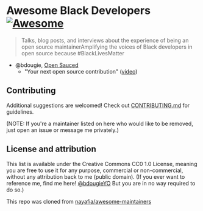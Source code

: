 # Awesome Black Developers [![Awesome](https://awesome.re/badge.svg)](https://awesome.re)
> Talks, blog posts, and interviews about the experience of being an open source maintainerAmplifying the voices of Black developers in open source because #BlackLivesMatter

* @bdougie, [Open Sauced](https://github.com/open-sauced/open-sauced)
  * "Your next open source contribution" ([video](https://www.youtube.com/watch?v=UzI2Wdl3arE))

## Contributing

Additional suggestions are welcomed! Check out [CONTRIBUTING.md](CONTRIBUTING.md) for guidelines.

(NOTE: If you're a maintainer listed on here who would like to be removed, just open an issue or message me privately.)

## License and attribution
This list is available under the Creative Commons CC0 1.0 License, meaning you are free to use it for any purpose, commercial or non-commercial, without any attribution back to me (public domain). (If you ever want to reference me, find me here! [@bdougieYO](http://twitter.com/bdougieYO) But you are in no way required to do so.)

This repo was cloned from [nayafia/awesome-maintainers](https://github.com/nayafia/awesome-maintainers)
